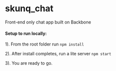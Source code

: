 # skunq_chat
Front-end only chat app built on Backbone

#### Setup to run locally:

1). From the root folder run ``` npm install ```

2). After install completes, run a lite server ``` npm start ```

3). You are ready to go.

